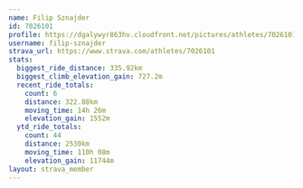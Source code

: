 ```yaml
---
name: Filip Sznajder
id: 7026101
profile: https://dgalywyr863hv.cloudfront.net/pictures/athletes/7026101/2123836/19/large.jpg
username: filip-sznajder
strava_url: https://www.strava.com/athletes/7026101
stats:
  biggest_ride_distance: 335.92km
  biggest_climb_elevation_gain: 727.2m
  recent_ride_totals:
    count: 6
    distance: 322.88km
    moving_time: 14h 26m
    elevation_gain: 1552m
  ytd_ride_totals:
    count: 44
    distance: 2530km
    moving_time: 110h 08m
    elevation_gain: 11744m
layout: strava_member
--- 
```

